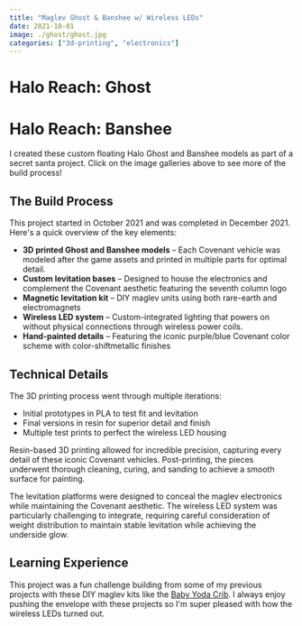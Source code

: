 ```yaml
---
title: "Maglev Ghost & Banshee w/ Wireless LEDs"
date: 2021-10-01
image: ./ghost/ghost.jpg
categories: ["3d-printing", "electronics"]
---
```


<script>
    import PostCarousel from '$lib/components/PostCarousel.svelte';

    const ghostItems = [
        { 
            type: 'video',
            src: "/posts/ghost-banshee/ghost/ghost-placement.mp4", 
            alt: "Wireless LEDs powering on" 
        },
        { 
            type: 'image',
            src: "/posts/ghost-banshee/ghost/ghost.jpg", 
            alt: "Finished Maglev Ghost" 
        },
        { 
            type: 'image',
            src: "/posts/ghost-banshee/ghost/ghost-pla-parts.jpg", 
            alt: "Ghost v1 PLA components" 
        },
        { 
            type: 'image',
            src: "/posts/ghost-banshee/ghost/ghost-pla.jpg", 
            alt: "Test run of PLA-ghost" 
        },
        { 
            type: 'image',
            src: "/posts/ghost-banshee/ghost/ghost-painting.jpg", 
            alt: "In-progress painting of resin parts" 
        },
        { 
            type: 'image',
            src: "/posts/ghost-banshee/ghost/ghost-progress.jpg", 
            alt: "Jank painting setup" 
        },
        { 
            type: 'image',
            src: "/posts/ghost-banshee/ghost/ghost-underside.jpg", 
            alt: "Wiring internal LEDs" 
        },
        { 
            type: 'image',
            src: "/posts/ghost-banshee/ghost/ghost-rear.JPG", 
            alt: "Close-up View" 
        },
        { 
            type: 'image',
            src: "/posts/ghost-banshee/ghost/ghost-rear-lev.JPG", 
            alt: "Levitating rear-view" 
        }
    ];

    const bansheeItems = [
        { 
            type: 'image',
            src: "/posts/ghost-banshee/banshee/banshee-lev.JPG", 
            alt: "Finished Maglev Banshee" 
        },
        { 
            type: 'image',
            src: "/posts/ghost-banshee/banshee/banshee-primed.jpg", 
            alt: "Primed resin prints" 
        },
        { 
            type: 'video',
            src: "/posts/ghost-banshee/banshee/banshee-painting-ref.mp4", 
            alt: "Color-shift painting reference" 
        },
        { 
            type: 'image',
            src: "/posts/ghost-banshee/banshee/banshee-underside.jpg", 
            alt: "Banshee Wiring Internal LEDs" 
        },
        { 
            type: 'image',
            src: "/posts/ghost-banshee/banshee/banshee-lev-front.JPG", 
            alt: "Banshee Front View" 
        },
        { 
            type: 'image',
            src: "/posts/ghost-banshee/banshee/banshee-lev-side.JPG", 
            alt: "Banshee Side View" 
        },
        { 
            type: 'video',
            src: "/posts/ghost-banshee/banshee/banshee-lev-vid.mp4", 
            alt: "Banshee levitating test-run" 
        }
    ];
</script>


# Halo Reach: Ghost
<PostCarousel items={ghostItems} />

# Halo Reach: Banshee
<PostCarousel items={bansheeItems} />

I created these custom floating Halo Ghost and Banshee models as part of a secret santa project. Click on the image galleries above to see more of the build process!

## The Build Process  

This project started in October 2021 and was completed in December 2021. Here's a quick overview of the key elements:

- **3D printed Ghost and Banshee models** – Each Covenant vehicle was modeled after the game assets and printed in multiple parts for optimal detail.
- **Custom levitation bases** – Designed to house the electronics and complement the Covenant aesthetic featuring the seventh column logo
- **Magnetic levitation kit** – DIY maglev units using both rare-earth and electromagnets
- **Wireless LED system** – Custom-integrated lighting that powers on without physical connections through wireless power coils.
- **Hand-painted details** – Featuring the iconic purple/blue Covenant color scheme with color-shiftmetallic finishes

## Technical Details  

The 3D printing process went through multiple iterations:
- Initial prototypes in PLA to test fit and levitation
- Final versions in resin for superior detail and finish
- Multiple test prints to perfect the wireless LED housing

Resin-based 3D printing allowed for incredible precision, capturing every detail of these iconic Covenant vehicles. Post-printing, the pieces underwent thorough cleaning, curing, and sanding to achieve a smooth surface for painting.  

The levitation platforms were designed to conceal the maglev electronics while maintaining the Covenant aesthetic. The wireless LED system was particularly challenging to integrate, requiring careful consideration of weight distribution to maintain stable levitation while achieving the underside glow.

## Learning Experience  

This project was a fun challenge building from some of my previous projects with these DIY maglev kits like the [Baby Yoda Crib](/posts/maglev-baby-yoda). I always enjoy pushing the envelope with these projects so I'm super pleased with how the wireless LEDs turned out.